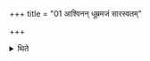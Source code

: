+++
title = "01 आश्विनन् धूम्रमजं सारस्वतम्"

+++

<details><summary>थिते</summary>

आश्विनं धूम्रमजं सारस्वतं मेषमैन्द्रमृषभं वृष्णिं वा बार्हस्पत्यम् १
</details>
